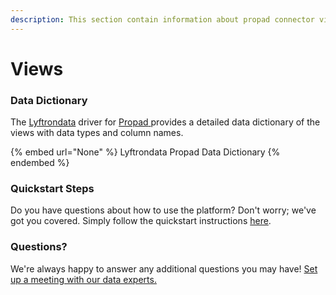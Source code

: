 ```yaml
---
description: This section contain information about propad connector views information
---
```


# Views

### Data Dictionary

The [Lyftrondata](https://www.lyftrondata.com/) driver for [Propad](None/)[ ](https://www.lyftrondata.com/integration/propad/)provides a detailed data dictionary of the views with data types and column names.

{% embed url="None" %}
Lyftrondata Propad Data Dictionary
{% endembed %}

### Quickstart Steps

Do you have questions about how to use the platform? Don't worry; we've got you covered. Simply follow the quickstart instructions [here](../README.md).

### Questions? <a href="#questions" id="questions"></a>

We're always happy to answer any additional questions you may have! [Set up a meeting with our data experts.](https://www.lyftrondata.com/book-a-meeting/)


